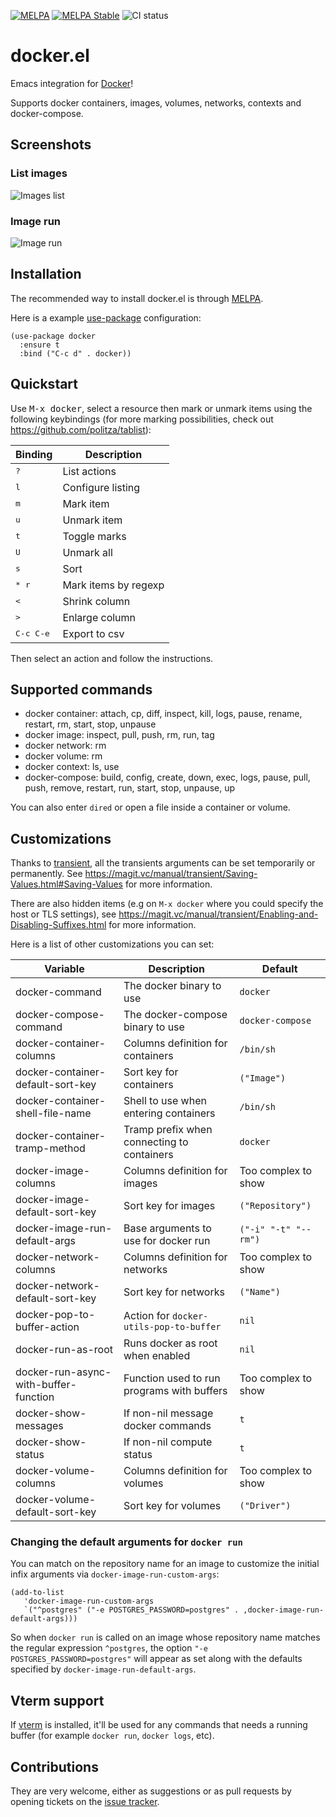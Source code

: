 [![MELPA](http://melpa.org/packages/docker-badge.svg)](http://melpa.org/#/docker)
[![MELPA Stable](http://stable.melpa.org/packages/docker-badge.svg)](http://stable.melpa.org/#/docker)
![CI status](https://github.com/Silex/docker.el/actions/workflows/ci.yml/badge.svg)

# docker.el

Emacs integration for [Docker](https://www.docker.com)!

Supports docker containers, images, volumes, networks, contexts and docker-compose.

## Screenshots

### List images

![Images list](screenshots/image-ls.png)

### Image run

![Image run](screenshots/image-run.png)

## Installation

The recommended way to install docker.el is through [MELPA](https://github.com/milkypostman/melpa).

Here is a example [use-package](https://github.com/jwiegley/use-package) configuration:

``` elisp
(use-package docker
  :ensure t
  :bind ("C-c d" . docker))
```

## Quickstart

Use <kbd>M-x docker</kbd>, select a resource then mark or unmark items using the following keybindings (for more
marking possibilities, check out https://github.com/politza/tablist):

| Binding            | Description          |
|--------------------|----------------------|
| <kbd>?</kbd>       | List actions         |
| <kbd>l</kbd>       | Configure listing    |
| <kbd>m</kbd>       | Mark item            |
| <kbd>u</kbd>       | Unmark item          |
| <kbd>t</kbd>       | Toggle marks         |
| <kbd>U</kbd>       | Unmark all           |
| <kbd>s</kbd>       | Sort                 |
| <kbd>* r</kbd>     | Mark items by regexp |
| <kbd><</kbd>       | Shrink column        |
| <kbd>></kbd>       | Enlarge column       |
| <kbd>C-c C-e</kbd> | Export to csv        |

Then select an action and follow the instructions.

## Supported commands

- docker container: attach, cp, diff, inspect, kill, logs, pause, rename, restart, rm, start, stop, unpause
- docker image: inspect, pull, push, rm, run, tag
- docker network: rm
- docker volume: rm
- docker context: ls, use
- docker-compose: build, config, create, down, exec, logs, pause, pull, push, remove, restart, run, start, stop, unpause, up

You can also enter `dired` or open a file inside a container or volume.

## Customizations

Thanks to [transient](https://github.com/magit/transient), all the transients arguments can be set temporarily or
permanently. See https://magit.vc/manual/transient/Saving-Values.html#Saving-Values for more information.

There are also hidden items (e.g on `M-x docker` where you could specify the host or TLS settings), see
https://magit.vc/manual/transient/Enabling-and-Disabling-Suffixes.html for more information.

Here is a list of other customizations you can set:

| Variable                              | Description                                | Default              |
|---------------------------------------|--------------------------------------------|----------------------|
| docker-command                        | The docker binary to use                   | `docker`             |
| docker-compose-command                | The docker-compose binary to use           | `docker-compose`     |
| docker-container-columns              | Columns definition for containers          | `/bin/sh`            |
| docker-container-default-sort-key     | Sort key for containers                    | `("Image")`          |
| docker-container-shell-file-name      | Shell to use when entering containers      | `/bin/sh`            |
| docker-container-tramp-method         | Tramp prefix when connecting to containers | `docker`             |
| docker-image-columns                  | Columns definition for images              | Too complex to show  |
| docker-image-default-sort-key         | Sort key for images                        | `("Repository")`     |
| docker-image-run-default-args         | Base arguments to use for docker run       | `("-i" "-t" "--rm")` |
| docker-network-columns                | Columns definition for networks            | Too complex to show  |
| docker-network-default-sort-key       | Sort key for networks                      | `("Name")`           |
| docker-pop-to-buffer-action           | Action for `docker-utils-pop-to-buffer`    | `nil`                |
| docker-run-as-root                    | Runs docker as root when enabled           | `nil`                |
| docker-run-async-with-buffer-function | Function used to run programs with buffers | Too complex to show  |
| docker-show-messages                  | If non-nil message docker commands         | `t`                  |
| docker-show-status                    | If non-nil compute status                  | `t`                  |
| docker-volume-columns                 | Columns definition for volumes             | Too complex to show  |
| docker-volume-default-sort-key        | Sort key for volumes                       | `("Driver")`         |

### Changing the default arguments for `docker run`

You can match on the repository name for an image to customize the initial infix arguments via `docker-image-run-custom-args`:

```elisp
(add-to-list
   'docker-image-run-custom-args
   `("^postgres" ("-e POSTGRES_PASSWORD=postgres" . ,docker-image-run-default-args)))
```

So when `docker run` is called on an image whose repository name matches the regular expression `^postgres`, the option
`"-e POSTGRES_PASSWORD=postgres"` will appear as set along with the defaults specified by `docker-image-run-default-args`.

## Vterm support

If [vterm](https://github.com/akermu/emacs-libvterm) is installed, it'll be used for any commands that needs a running
buffer (for example `docker run`, `docker logs`, etc).

## Contributions

They are very welcome, either as suggestions or as pull requests by opening tickets
on the [issue tracker](https://github.com/Silex/docker.el/issues).

